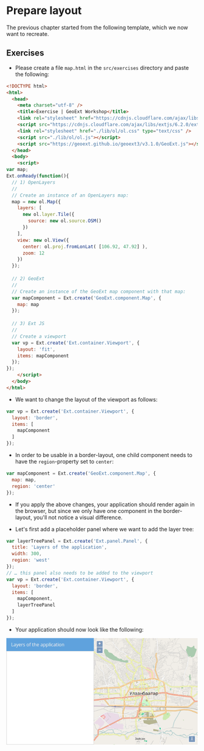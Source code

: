 # Prepare layout

The previous chapter started from the following template, which we now want to recreate.

## Exercises

* Please create a file `map.html` in the `src/exercises` directory and paste the following:

```html
<!DOCTYPE html>
<html>
  <head>
    <meta charset="utf-8" />
    <title>Exercise | GeoExt Workshop</title>
    <link rel="stylesheet" href="https://cdnjs.cloudflare.com/ajax/libs/extjs/6.2.0/classic/theme-triton/resources/theme-triton-all.css" type="text/css" />
    <script src="https://cdnjs.cloudflare.com/ajax/libs/extjs/6.2.0/ext-all.js"></script>
    <link rel="stylesheet" href="./lib/ol/ol.css" type="text/css" />
    <script src="./lib/ol/ol.js"></script>
    <script src="https://geoext.github.io/geoext3/v3.1.0/GeoExt.js"></script>
  </head>
  <body>
    <script>
var map;
Ext.onReady(function(){
  // 1) OpenLayers
  //
  // Create an instance of an OpenLayers map:
  map = new ol.Map({
    layers: [
      new ol.layer.Tile({
        source: new ol.source.OSM()
      })
    ],
    view: new ol.View({
      center: ol.proj.fromLonLat( [106.92, 47.92] ),
      zoom: 12
    })
  });

  // 2) GeoExt
  //
  // Create an instance of the GeoExt map component with that map:
  var mapComponent = Ext.create('GeoExt.component.Map', {
    map: map
  });

  // 3) Ext JS
  //
  // Create a viewport
  var vp = Ext.create('Ext.container.Viewport', {
    layout: 'fit',
    items: mapComponent
  });
});
    </script>
  </body>
</html>
```

* We want to change the layout of the viewport as follows:

```js
var vp = Ext.create('Ext.container.Viewport', {
  layout: 'border',
  items: [
    mapComponent
  ]
});
```

* In order to be usable in a border-layout, one child component needs to have the `region`-property set to `center`:

```js
var mapComponent = Ext.create('GeoExt.component.Map', {
  map: map,
  region: 'center'
});
```

* If you apply the above changes, your application should render again in the browser, but since we only have one component in the border-layout, you'll not notice a visual difference.

* Let's first add a placeholder panel where we want to add the layer tree:

```js
var layerTreePanel = Ext.create('Ext.panel.Panel', {
  title: 'Layers of the application',
  width: 300,
  region: 'west'
});
// … this panel also needs to be added to the viewport
var vp = Ext.create('Ext.container.Viewport', {
  layout: 'border',
  items: [
    mapComponent,
    layerTreePanel
  ]
});
```

* Your application should now look like the following:

![Our placeholder panel in the viewport](prepared.png)
